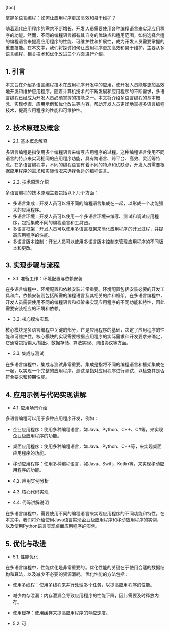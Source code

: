 
[toc]                    
                
                
掌握多语言编程：如何让应用程序更加高效和易于维护？

随着现代应用程序的需求不断增长，开发人员需要使用各种编程语言来实现应用程序的功能。然而，不同的编程语言都有其自身的优缺点和适用范围，如何选择合适的编程语言来提高应用程序的性能、可维护性和扩展性，成为开发人员需要掌握的重要技能。在本文中，我们将探讨如何让应用程序更加高效和易于维护，主要从多语言编程、相关技术和优化改进三个方面进行介绍。

## 1. 引言

本文旨在介绍多语言编程技术在应用程序开发中的应用，使开发人员能够更加高效地开发和维护应用程序。随着计算机技术的不断发展和应用程序的不断需求，多语言编程已经成为开发人员必须掌握的技能之一。本文将介绍多语言编程的基本概念、实现步骤、应用示例和优化改进等内容，帮助开发人员更好地掌握多语言编程技术，提高应用程序的性能和可维护性。

## 2. 技术原理及概念

- 2.1. 基本概念解释

多语言编程是指使用多个编程语言来编写应用程序的过程。这种编程语言使用不同语言的特点来实现相同的应用程序功能，具有跨语言、跨平台、高效、灵活等特点。在多语言编程中，不同的编程语言有着不同的特点和优缺点，开发人员需要根据应用程序的需求和实际情况来选择合适的编程语言。

- 2.2. 技术原理介绍

多语言编程的技术原理主要包括以下几个方面：

- 多语言集成：开发人员可以将不同的编程语言集成在一起，以形成一个功能强大的应用程序。
- 多语言环境：开发人员可以使用一个多语言环境来编写、测试和调试应用程序，包括集成不同的编程语言和工具链。
- 多语言框架：开发人员可以使用多语言框架来简化应用程序的开发过程，并提高应用程序的性能。
- 多语言版本控制：开发人员可以使用多语言版本控制来管理应用程序的不同版本和更改。

## 3. 实现步骤与流程

- 3.1. 准备工作：环境配置与依赖安装

在多语言编程中，环境配置和依赖安装非常重要。环境配置包括安装必要的开发工具和库，依赖安装则包括所需的编程语言及其相关的库和框架。在多语言编程中，开发人员需要使用不同的编程语言和框架来实现应用程序的不同功能和特性，因此需要安装相应的环境和依赖。

- 3.2. 核心模块实现

核心模块是多语言编程中关键的部分，它是应用程序的基础，决定了应用程序的性能和可维护性。核心模块的实现需要根据应用程序的实际需求和开发要求来确定，它通常包括输入/输出、数据存储、算法实现、网络协议等方面。

- 3.3. 集成与测试

在多语言编程中，集成与测试非常重要。集成是指将不同的编程语言和框架集成在一起，以实现一个完整的应用程序。测试是指对应用程序进行测试，以检查其是否符合要求和预期性能。

## 4. 应用示例与代码实现讲解

- 4.1. 应用场景介绍

多语言编程可以用于多种应用程序开发，例如：

- 企业应用程序：使用多种编程语言，如Java、Python、C++、C#等，来实现企业级应用程序的功能。
- 桌面应用程序：使用多种编程语言，如Java、Python、C++等，来实现桌面应用程序的功能。
- 移动应用程序：使用多种编程语言，如Java、Swift、Kotlin等，来实现移动应用程序的功能。

- 4.2. 应用实例分析

- 4.3. 核心代码实现

- 4.4. 代码讲解说明

在多语言编程中，需要使用不同的编程语言来实现应用程序的不同功能和特性。在本文中，我们将介绍使用Java语言实现企业级应用程序和移动应用程序的实例，以及使用Python语言实现桌面应用程序的实例。

## 5. 优化与改进

- 5.1. 性能优化

在多语言编程中，性能优化是非常重要的。优化性能的关键在于使用合适的数据结构和算法，以及减少不必要的资源消耗。优化性能的方法包括：

- 使用多线程：使用多线程来并行处理多个任务，以提高应用程序的性能。
- 减少内存泄漏：内存泄漏会导致应用程序的性能下降，因此需要及时释放内存。
- 使用缓存：使用缓存来提高应用程序的响应速度。

- 5.2. 可

